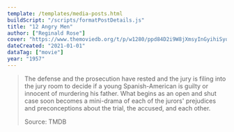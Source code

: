 ```yaml
---
template: /templates/media-posts.html
buildScript: "/scripts/formatPostDetails.js"
title: "12 Angry Men"
author: ["Reginald Rose"]
cover: "https://www.themoviedb.org/t/p/w1280/ppd84D2i9W8jXmsyInGyihiSyqz.jpg"
dateCreated: "2021-01-01"
dataTag: ["movie"]
year: "1957"
---
```


> The defense and the prosecution have rested and the jury is filing into the jury room to decide if a young Spanish-American is guilty or innocent of murdering his father. What begins as an open and shut case soon becomes a mini-drama of each of the jurors' prejudices and preconceptions about the trial, the accused, and each other.
>
> Source: TMDB
